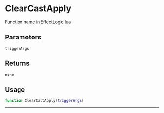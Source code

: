 # ClearCastApply
Function name in EffectLogic.lua
## Parameters
`triggerArgs`
## Returns
`none`
## Usage
```lua
function ClearCastApply(triggerArgs)
```
---
